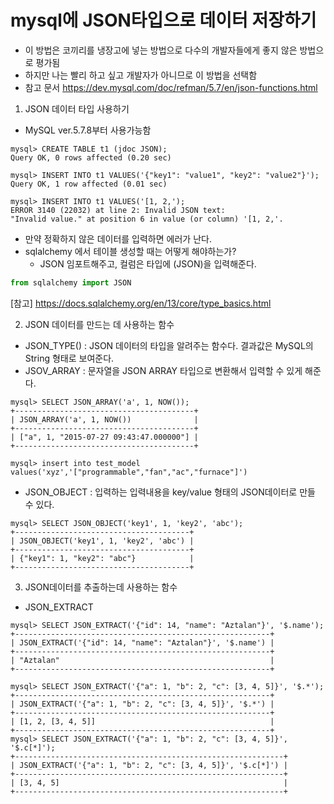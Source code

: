 # mysql에 JSON타입으로 데이터 저장하기

- 이 방법은 코끼리를 냉장고에 넣는 방법으로 다수의 개발자들에게 좋지 않은 방법으로 평가됨
- 하지만 나는 빨리 하고 싶고 개발자가 아니므로 이 방법을 선택함
- 참고 문서 https://dev.mysql.com/doc/refman/5.7/en/json-functions.html

1. JSON 데이터 타입 사용하기
- MySQL ver.5.7.8부터 사용가능함
```mysql
mysql> CREATE TABLE t1 (jdoc JSON);
Query OK, 0 rows affected (0.20 sec)

mysql> INSERT INTO t1 VALUES('{"key1": "value1", "key2": "value2"}');
Query OK, 1 row affected (0.01 sec)

mysql> INSERT INTO t1 VALUES('[1, 2,');
ERROR 3140 (22032) at line 2: Invalid JSON text:
"Invalid value." at position 6 in value (or column) '[1, 2,'.
```
- 만약 정확하지 않은 데이터를 입력하면 에러가 난다.
- sqlalchemy 에서 테이블 생성할 때는 어떻게 해야하는가?
  + JSON 임포트해주고, 컬럼은 타입에 (JSON)을 입력해준다.
```python
from sqlalchemy import JSON
```
[참고] https://docs.sqlalchemy.org/en/13/core/type_basics.html


2. JSON 데이터를 만드는 데 사용하는 함수

- JSON_TYPE() : JSON 데이터의 타입을 알려주는 함수다. 결과값은 MySQL의 String 형태로 보여준다.
- JSOV_ARRAY : 문자열을 JSON ARRAY 타입으로 변환해서 입력할 수 있게 해준다.
```mysql
mysql> SELECT JSON_ARRAY('a', 1, NOW());
+----------------------------------------+
| JSON_ARRAY('a', 1, NOW())              |
+----------------------------------------+
| ["a", 1, "2015-07-27 09:43:47.000000"] |
+----------------------------------------+

mysql> insert into test_model values('xyz','["programmable","fan","ac","furnace"]')
```
- JSON_OBJECT : 입력하는 입력내용을 key/value 형태의 JSON데이터로 만들 수 있다.
```mysql
mysql> SELECT JSON_OBJECT('key1', 1, 'key2', 'abc');
+---------------------------------------+
| JSON_OBJECT('key1', 1, 'key2', 'abc') |
+---------------------------------------+
| {"key1": 1, "key2": "abc"}            |
+---------------------------------------+
```

3. JSON데이터를 추출하는데 사용하는 함수
- JSON_EXTRACT
```mysql
mysql> SELECT JSON_EXTRACT('{"id": 14, "name": "Aztalan"}', '$.name');
+---------------------------------------------------------+
| JSON_EXTRACT('{"id": 14, "name": "Aztalan"}', '$.name') |
+---------------------------------------------------------+
| "Aztalan"                                               |
+---------------------------------------------------------+
```
```mysql
mysql> SELECT JSON_EXTRACT('{"a": 1, "b": 2, "c": [3, 4, 5]}', '$.*');
+---------------------------------------------------------+
| JSON_EXTRACT('{"a": 1, "b": 2, "c": [3, 4, 5]}', '$.*') |
+---------------------------------------------------------+
| [1, 2, [3, 4, 5]]                                       |
+---------------------------------------------------------+
mysql> SELECT JSON_EXTRACT('{"a": 1, "b": 2, "c": [3, 4, 5]}', '$.c[*]');
+------------------------------------------------------------+
| JSON_EXTRACT('{"a": 1, "b": 2, "c": [3, 4, 5]}', '$.c[*]') |
+------------------------------------------------------------+
| [3, 4, 5]                                                  |
+------------------------------------------------------------+
```
